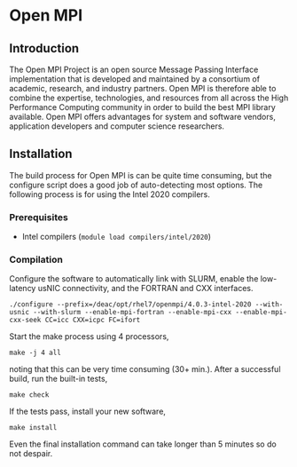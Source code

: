 # Open MPI


## Introduction

The Open MPI Project is an open source Message Passing Interface implementation
that is developed and maintained by a consortium of academic, research, and
industry partners. Open MPI is therefore able to combine the expertise,
technologies, and resources from all across the High Performance Computing
community in order to build the best MPI library available. Open MPI offers
advantages for system and software vendors, application developers and computer
science researchers.


## Installation

The build process for Open MPI is can be quite time consuming, but the configure
script does a good job of auto-detecting most options. The following process is
for using the Intel 2020 compilers.


### Prerequisites

* Intel compilers (`module load compilers/intel/2020`)


### Compilation

Configure the software to automatically link with SLURM, enable the low-latency
usNIC connectivity, and the FORTRAN and CXX interfaces.

```
./configure --prefix=/deac/opt/rhel7/openmpi/4.0.3-intel-2020 --with-usnic --with-slurm --enable-mpi-fortran --enable-mpi-cxx --enable-mpi-cxx-seek CC=icc CXX=icpc FC=ifort
```

Start the make process using 4 processors,

```
make -j 4 all
```

noting that this can be very time consuming (30+ min.). After a successful
build, run the built-in tests,

```
make check
```

If the tests pass, install your new software,

```
make install
```

Even the final installation command can take longer than 5 minutes so do not
despair.
